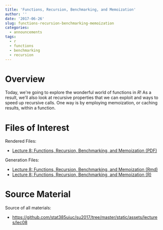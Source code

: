 ```yaml
---
title: 'Functions, Recursion, Benchmarking, and Memoization'
author: ''
date: '2017-06-26'
slug: functions-recursion-benchmarking-memoization
categories:
  - announcements
tags:
  - r
  - functions
  - benchmarking
  - recursion
---
```


# Overview

Today, we're going to explore the wonderful world of functions in *R*! As a result, we'll also look at recursive properties that we can exploit and ways to speed up recursive calls. One way is by employing memoization, or caching results, within a function. 

# Files of Interest 

Rendered Files:

* [Lecture 8: Functions, Recursion, Benchmarking, and Memoization (PDF)](/assets/lectures/lec08/lec08_functions_recursion_memoization_benchmarking.pdf)

Generation Files:

* [Lecture 8: Functions, Recursion, Benchmarking, and Memoization (Rmd)](/assets/lectures/lec08/lec08_functions_recursion_memoization_benchmarking.Rmd)
* [Lecture 8: Functions, Recursion, Benchmarking, and Memoization (R)](/assets/lectures/lec08/r_lec08_functions_recursion_memoization_benchmarking.R)

# Source Material

Source of all materials: 

* <https://github.com/stat385uiuc/su2017/tree/master/static/assets/lectures/lec08>
